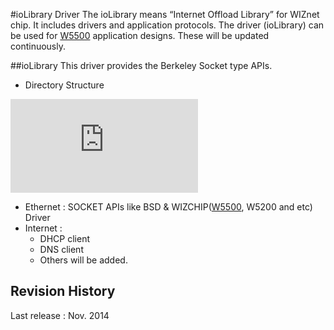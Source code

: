 #ioLibrary Driver
The ioLibrary means “Internet Offload Library” for WIZnet chip. It includes drivers and application protocols. 
The driver (ioLibrary) can be used for [W5500](http://wizwiki.net/wiki/doku.php?id=products:w5500:start) application designs. These will be updated continuously.

##ioLibrary
This driver provides the Berkeley Socket type APIs.
- Directory Structure
<!-- ioLibrary pic -->
![ioLibrary](http://wizwiki.net/wiki/lib/exe/fetch.php?media=products:w5500:iolibrary_bsd.jpg "ioLibrary")

- Ethernet : SOCKET APIs like BSD & WIZCHIP([W5500](http://wizwiki.net/wiki/doku.php?id=products:w5500:start), W5200 and etc) Driver
- Internet :
  - DHCP client
  - DNS client
  - Others will be added.

## Revision History
Last release : Nov. 2014

